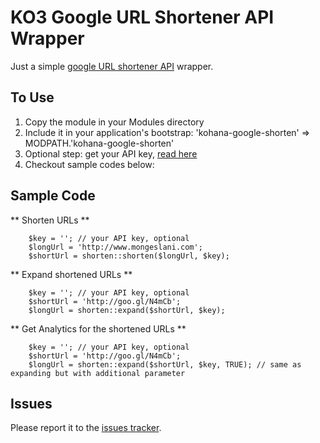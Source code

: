 KO3 Google URL Shortener API Wrapper
====================================

Just a simple [google URL shortener API](http://code.google.com/apis/urlshortener/) wrapper.

To Use
-------
1. Copy the module in your Modules directory
2. Include it in your application's bootstrap: 'kohana-google-shorten' => MODPATH.'kohana-google-shorten'
3. Optional step: get your API key, [read here](https://code.google.com/apis/console)
4. Checkout sample codes below:

Sample Code
------------




** Shorten URLs **

		$key = ''; // your API key, optional
		$longUrl = 'http://www.mongeslani.com';
		$shortUrl = shorten::shorten($longUrl, $key);

** Expand shortened URLs **

		$key = ''; // your API key, optional
		$shortUrl = 'http://goo.gl/N4mCb';
		$longUrl = shorten::expand($shortUrl, $key);

** Get Analytics for the shortened URLs **

		$key = ''; // your API key, optional
		$shortUrl = 'http://goo.gl/N4mCb';
		$longUrl = shorten::expand($shortUrl, $key, TRUE); // same as expanding but with additional parameter

Issues
-------
Please report it to the [issues tracker](http://github.com/mongeslani/kohana-google-shorten/issues).
